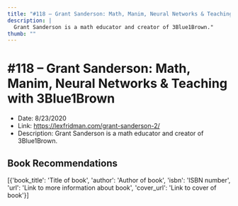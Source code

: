 ```yaml
---
title: "#118 – Grant Sanderson: Math, Manim, Neural Networks & Teaching with 3Blue1Brown"
description: |
  Grant Sanderson is a math educator and creator of 3Blue1Brown."
thumb: ""
---
```


# #118 – Grant Sanderson: Math, Manim, Neural Networks & Teaching with 3Blue1Brown

  - Date: 8/23/2020
  - Link: https://lexfridman.com/grant-sanderson-2/
  - Description: Grant Sanderson is a math educator and creator of 3Blue1Brown.

## Book Recommendations

[{'book_title': 'Title of book', 'author': 'Author of book', 'isbn': 'ISBN number', 'url': 'Link to more information about book', 'cover_url': 'Link to cover of book'}]
